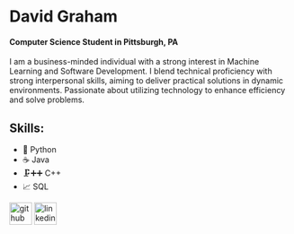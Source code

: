 # David Graham
#### Computer Science Student in Pittsburgh, PA
I am a business-minded individual with a strong interest in Machine Learning and Software Development. I blend technical proficiency with strong interpersonal skills, aiming to deliver practical solutions in dynamic environments. Passionate about utilizing technology to enhance efficiency and solve problems.



## Skills: 
- 🐍 Python
- ☕️ Java
- 🗜️➕➕ C++
- 📈 SQL



[<img src='https://cdn.jsdelivr.net/npm/simple-icons@3.0.1/icons/github.svg' alt='github' height='40'>](https://github.com/DevJGraham)  [<img src='https://cdn.jsdelivr.net/npm/simple-icons@3.0.1/icons/linkedin.svg' alt='linkedin' height='40'>](https://www.linkedin.com/in/www.linkedin.com/in/davidgraham-cs/)  

